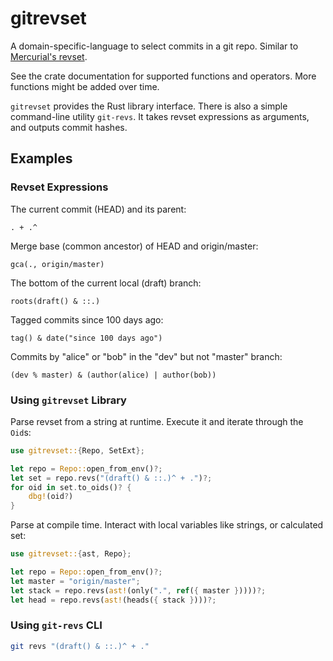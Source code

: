 # gitrevset

A domain-specific-language to select commits in a git repo. Similar to
[Mercurial's revset](https://www.mercurial-scm.org/repo/hg/help/revsets).

See the crate documentation for supported functions and operators. More functions might be added over time.

`gitrevset` provides the Rust library interface. There is also a simple command-line utility `git-revs`. It takes revset expressions as arguments, and outputs commit hashes.

## Examples

### Revset Expressions

The current commit (HEAD) and its parent:

    . + .^

Merge base (common ancestor) of HEAD and origin/master:

    gca(., origin/master)

The bottom of the current local (draft) branch:

    roots(draft() & ::.)

Tagged commits since 100 days ago:

    tag() & date("since 100 days ago")

Commits by "alice" or "bob" in the "dev" but not "master" branch:

    (dev % master) & (author(alice) | author(bob))

### Using `gitrevset` Library

Parse revset from a string at runtime. Execute it and iterate through the `Oid`s:

```rust
use gitrevset::{Repo, SetExt};

let repo = Repo::open_from_env()?;
let set = repo.revs("(draft() & ::.)^ + .")?;
for oid in set.to_oids()? {
    dbg!(oid?)
}
```

Parse at compile time. Interact with local variables like strings, or calculated set:

```rust
use gitrevset::{ast, Repo};

let repo = Repo::open_from_env()?;
let master = "origin/master";
let stack = repo.revs(ast!(only(".", ref({ master }))))?;
let head = repo.revs(ast!(heads({ stack })))?;
```

### Using `git-revs` CLI

```bash
git revs "(draft() & ::.)^ + ."
```